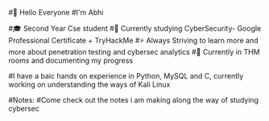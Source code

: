 #👋 Hello Everyone 
#I'm Abhi

#🎓 Second Year Cse student
#🔐 Currently studying CyberSecurity- Google Professional Certificate + TryHackMe
#⚡ Always Striving to learn more and more about penetration testing and cybersec analytics
#📘 Currently in THM rooms and documenting my progress

#I have a baic hands on experience in Python, MySQL and C, currently working on understanding the ways of Kali Linux

#Notes:
#Come check out the notes i am making along the way of studying cybersec
